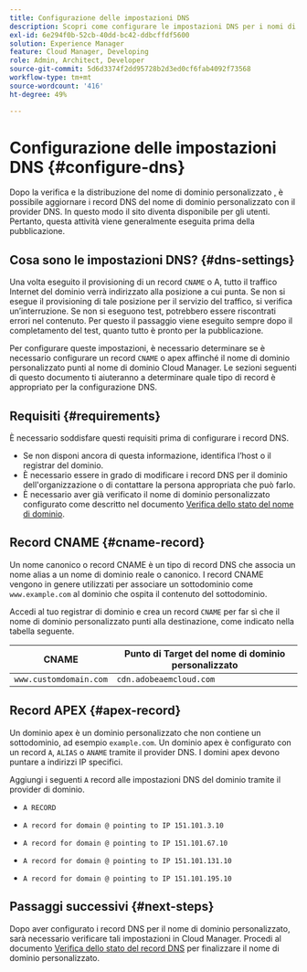 ```yaml
---
title: Configurazione delle impostazioni DNS
description: Scopri come configurare le impostazioni DNS per i nomi di dominio personalizzati consente al sito di servire i visitatori.
exl-id: 6e294f0b-52cb-40dd-bc42-ddbcffdf5600
solution: Experience Manager
feature: Cloud Manager, Developing
role: Admin, Architect, Developer
source-git-commit: 5d6d3374f2dd95728b2d3ed0cf6fab4092f73568
workflow-type: tm+mt
source-wordcount: '416'
ht-degree: 49%

---
```



# Configurazione delle impostazioni DNS {#configure-dns}

Dopo la verifica e la distribuzione del nome di dominio personalizzato [,](/help/implementing/cloud-manager/custom-domain-names/check-domain-name-status.md) è possibile aggiornare i record DNS del nome di dominio personalizzato con il provider DNS. In questo modo il sito diventa disponibile per gli utenti. Pertanto, questa attività viene generalmente eseguita prima della pubblicazione.

## Cosa sono le impostazioni DNS? {#dns-settings}

Una volta eseguito il provisioning di un record `CNAME` o A, tutto il traffico Internet del dominio verrà indirizzato alla posizione a cui punta. Se non si esegue il provisioning di tale posizione per il servizio del traffico, si verifica un’interruzione. Se non si eseguono test, potrebbero essere riscontrati errori nel contenuto. Per questo il passaggio viene eseguito sempre dopo il completamento del test, quanto tutto è pronto per la pubblicazione.

Per configurare queste impostazioni, è necessario determinare se è necessario configurare un record `CNAME` o apex affinché il nome di dominio personalizzato punti al nome di dominio Cloud Manager. Le sezioni seguenti di questo documento ti aiuteranno a determinare quale tipo di record è appropriato per la configurazione DNS.

## Requisiti {#requirements}

È necessario soddisfare questi requisiti prima di configurare i record DNS.

* Se non disponi ancora di questa informazione, identifica l’host o il registrar del dominio.
* È necessario essere in grado di modificare i record DNS per il dominio dell&#39;organizzazione o di contattare la persona appropriata che può farlo.
* È necessario aver già verificato il nome di dominio personalizzato configurato come descritto nel documento [Verifica dello stato del nome di dominio](/help/implementing/cloud-manager/custom-domain-names/check-domain-name-status.md).

## Record CNAME {#cname-record}

Un nome canonico o record CNAME è un tipo di record DNS che associa un nome alias a un nome di dominio reale o canonico. I record CNAME vengono in genere utilizzati per associare un sottodominio come `www.example.com` al dominio che ospita il contenuto del sottodominio.

Accedi al tuo registrar di dominio e crea un record `CNAME` per far sì che il nome di dominio personalizzato punti alla destinazione, come indicato nella tabella seguente.

| CNAME | Punto di Target del nome di dominio personalizzato |
|--- |--- |
| `www.customdomain.com` | `cdn.adobeaemcloud.com` |

## Record APEX {#apex-record}

Un dominio apex è un dominio personalizzato che non contiene un sottodominio, ad esempio `example.com`. Un dominio apex è configurato con un record `A`, `ALIAS` o `ANAME` tramite il provider DNS. I domini apex devono puntare a indirizzi IP specifici.

Aggiungi i seguenti `A` record alle impostazioni DNS del dominio tramite il provider di dominio.

* `A RECORD`

* `A record for domain @ pointing to IP 151.101.3.10`

* `A record for domain @ pointing to IP 151.101.67.10`

* `A record for domain @ pointing to IP 151.101.131.10`

* `A record for domain @ pointing to IP 151.101.195.10`

## Passaggi successivi {#next-steps}

Dopo aver configurato i record DNS per il nome di dominio personalizzato, sarà necessario verificare tali impostazioni in Cloud Manager. Procedi al documento [Verifica dello stato del record DNS](/help/implementing/cloud-manager/custom-domain-names/check-dns-record-status.md) per finalizzare il nome di dominio personalizzato.
